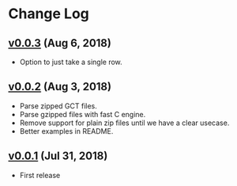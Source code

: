 # Change Log

## [v0.0.3](https://pypi.org/project/dataframer/0.0.3/) (Aug 6, 2018)

* Option to just take a single row.

## [v0.0.2](https://pypi.org/project/dataframer/0.0.2/) (Aug 3, 2018)

* Parse zipped GCT files.
* Parse gzipped files with fast C engine.
* Remove support for plain zip files until we have a clear usecase.
* Better examples in README.

## [v0.0.1](https://pypi.org/project/dataframer/0.0.1/) (Jul 31, 2018)

* First release